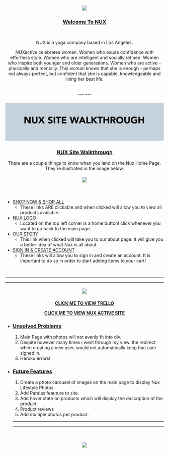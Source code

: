 <h4 align="center">
  <img src="nux_active/readme_images/logo.png">
</h4>

<center>

<h3><b><u>Welcome To NUX</u></b></h3>
<br>

NUX is a yoga company based in Los Angeles. <br>


NUXactive celebrates women. Women who exude confidence with effortless style. 
Women who are intelligent and socially refined. Women who inspire both younger and older generations. 
Women who are active - physically and mentally. This woman knows that she is enough - 
perhaps not always perfect, but confident that she is capable, knowledgeable and living her best life.

<br>
---
---

<h4 align="center">
  <img src="/readme_images/walkthrough.png">
</h4>


<h3><b><u>NUX Site Walkthrough</u></b></h3>

There are a couple things to know when you land on the Nux Home Page. They're illustrated in the image below. 

<h4 align="center">
  <img src="nux_active/readme_images/main.png">
</h4>

<br>

</center>

- <u>SHOP NOW & SHOP ALL</u>
  - These links ARE clickable and when clicked will allow you to view all products available.
- <u>NUX LOGO</u>
  - Located on the top left corner is a home button! click whenever you want to go back to the main page.
- <u>OUR STORY</u>
  - This link when clicked will take you to our about page. It will give you a better idea of what Nux is all about.
- <u>SIGN IN & CREATE ACCOUNT</u>
  - These links will allow you to sign in and create an account. It is important to do so in order to start adding items to your cart!


<br>

  ---
  ---

<h4 align="center">
  <img src="nux_active/readme_images/gettingstarted.png">
</h4>


<center><b>

[CLICK ME TO VIEW TRELLO](https://trello.com/b/soJoGfdE/nux-active)


[CLICK ME TO VIEW NUX ACTIVE SITE](https://trello.com/b/soJoGfdE/nux-active)

</b></center>


- <h3><u>Unsolved Problems</u></h3>

  1. Main Page with photos will not evenly fit into div.
  2. Despite however many times i went through my view. the redirect when creating a new user, would not automatically keep that user signed in.
  3. Heroku errors! 
 
- <h3><u>Future Features</u></h3>

  1. Create a photo carousel of images on the main page to display Nux Lifestyle Photos.
  2. Add Paralax feauture to site.
  3. Add hover state on products which will display the description of the product.
  4. Product reviews
  5. Add multiple photos per product.

  ---
  ---


  <br>

<h4 align="center">
  <img src="nux_active/readme_images/thankyou.pngg">
</h4>
